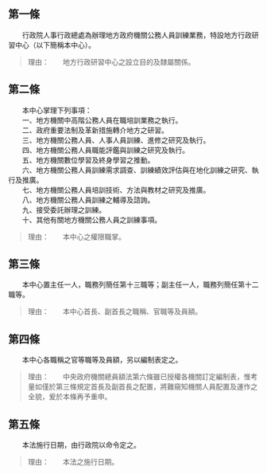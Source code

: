 第一條 
-------
　　行政院人事行政總處為辦理地方政府機關公務人員訓練業務，特設地方行政研習中心（以下簡稱本中心）。  
> 理由：　　地方行政研習中心之設立目的及隸屬關係。



第二條 
-------
　　本中心掌理下列事項：  
　　一、地方機關中高階公務人員在職培訓業務之執行。  
　　二、政府重要法制及革新措施轉介地方之研習。  
　　三、地方機關公務人員、人事人員訓練、進修之研究及執行。  
　　四、地方機關公務人員職能評鑑與訓練之研究及執行。  
　　五、地方機關數位學習及終身學習之推動。  
　　六、地方機關公務人員訓練需求調查、訓練績效評估與在地化訓練之研究、執行及推廣。  
　　七、地方機關公務人員培訓技術、方法與教材之研究及推廣。  
　　八、地方機關公務人員訓練之輔導及諮詢。  
　　九、接受委託辦理之訓練。  
　　十、其他有關地方機關公務人員之訓練事項。  
> 理由：　　本中心之權限職掌。



第三條 
-------
　　本中心置主任一人，職務列簡任第十三職等；副主任一人，職務列簡任第十二職等。  
> 理由：　　本中心首長、副首長之職稱、官職等及員額。



第四條 
-------
　　本中心各職稱之官等職等及員額，另以編制表定之。  
> 理由：　　中央政府機關總員額法第六條雖已授權各機關訂定編制表，惟考量如僅於第三條規定首長及副首長之配置，將難窺知機關人員配置及運作之全貌，爰於本條再予重申。



第五條 
-------
　　本法施行日期，由行政院以命令定之。  
> 理由：　　本法之施行日期。